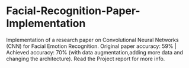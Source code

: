 # Facial-Recognition-Paper-Implementation
Implementation of a research paper on Convolutional Neural Networks (CNN) for Facial Emotion Recognition.
Original paper accuracy: 59% | Achieved accuracy: 70% (with data augmentation,adding more data and changing the architecture).
Read the Project report for more info. 
